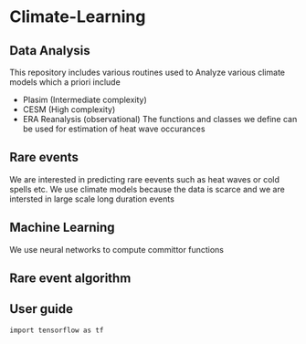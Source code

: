 # Climate-Learning

## Data Analysis

This repository includes various routines used to Analyze various climate models which a priori include
- Plasim (Intermediate complexity)
- CESM (High complexity)
- ERA Reanalysis (observational)
The functions and classes we define can be used for estimation of heat wave occurances 

## Rare events
We are interested in predicting rare eevents such as heat waves or cold spells etc. We use climate models because the data is scarce and we are intersted in large scale long duration events

## Machine Learning
We use neural networks to compute committor functions


## Rare event algorithm

## User guide

```
import tensorflow as tf
```
